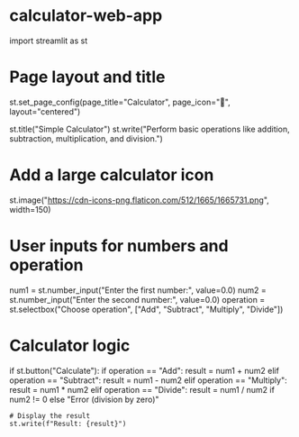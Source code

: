 # calculator-web-app
import streamlit as st

# Page layout and title
st.set_page_config(page_title="Calculator", page_icon="🧮", layout="centered")

st.title("Simple Calculator")
st.write("Perform basic operations like addition, subtraction, multiplication, and division.")

# Add a large calculator icon
st.image("https://cdn-icons-png.flaticon.com/512/1665/1665731.png", width=150)

# User inputs for numbers and operation
num1 = st.number_input("Enter the first number:", value=0.0)
num2 = st.number_input("Enter the second number:", value=0.0)
operation = st.selectbox("Choose operation", ["Add", "Subtract", "Multiply", "Divide"])

# Calculator logic
if st.button("Calculate"):
    if operation == "Add":
        result = num1 + num2
    elif operation == "Subtract":
        result = num1 - num2
    elif operation == "Multiply":
        result = num1 * num2
    elif operation == "Divide":
        result = num1 / num2 if num2 != 0 else "Error (division by zero)"
    
    # Display the result
    st.write(f"Result: {result}")
